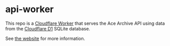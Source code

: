 # api-worker

This repo is a [Cloudflare Worker](https://developers.cloudflare.com/workers/)
that serves the Ace Archive API using data from the [Cloudflare
D1](https://developers.cloudflare.com/d1) SQLite database.

See [the website](https://acearchive.lgbt/docs/contributing/api/) for more
information.
